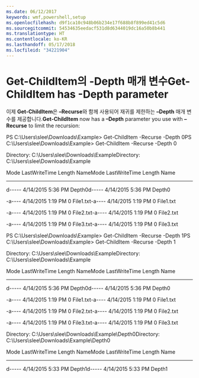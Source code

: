 ```yaml
---
ms.date: 06/12/2017
keywords: wmf,powershell,setup
ms.openlocfilehash: d9f1ca10c948b06b234e17f688b8f899ed41c5d6
ms.sourcegitcommit: 54534635eedacf531d8d6344019dc16a50b8b441
ms.translationtype: HT
ms.contentlocale: ko-KR
ms.lasthandoff: 05/17/2018
ms.locfileid: "34221904"
---
```

# <a name="get-childitem-has--depth-parameter"></a><span data-ttu-id="f2e77-102">Get-ChildItem의 -Depth 매개 변수</span><span class="sxs-lookup"><span data-stu-id="f2e77-102">Get-ChildItem has -Depth parameter</span></span>
<span data-ttu-id="f2e77-103">이제 **Get-ChildItem**은 **–Recurse**와 함께 사용되어 재귀를 제한하는 **–Depth** 매개 변수를 제공합니다.</span><span class="sxs-lookup"><span data-stu-id="f2e77-103">**Get-ChildItem** now has a **–Depth** parameter you use with **–Recurse** to limit the recursion:</span></span>

<span data-ttu-id="f2e77-104">PS C:\\Users\\slee\\Downloads\\Example&gt; Get-ChildItem -Recurse -Depth 0</span><span class="sxs-lookup"><span data-stu-id="f2e77-104">PS C:\\Users\\slee\\Downloads\\Example&gt; Get-ChildItem -Recurse -Depth 0</span></span>

<span data-ttu-id="f2e77-105">Directory: C:\\Users\\slee\\Downloads\\Example</span><span class="sxs-lookup"><span data-stu-id="f2e77-105">Directory: C:\\Users\\slee\\Downloads\\Example</span></span>

<span data-ttu-id="f2e77-106">Mode LastWriteTime Length Name</span><span class="sxs-lookup"><span data-stu-id="f2e77-106">Mode LastWriteTime Length Name</span></span>

---- ------------- ------ ----

<span data-ttu-id="f2e77-107">d----- 4/14/2015 5:36 PM Depth0</span><span class="sxs-lookup"><span data-stu-id="f2e77-107">d----- 4/14/2015 5:36 PM Depth0</span></span>

<span data-ttu-id="f2e77-108">-a---- 4/14/2015 1:19 PM 0 File1.txt</span><span class="sxs-lookup"><span data-stu-id="f2e77-108">-a---- 4/14/2015 1:19 PM 0 File1.txt</span></span>

<span data-ttu-id="f2e77-109">-a---- 4/14/2015 1:19 PM 0 File2.txt</span><span class="sxs-lookup"><span data-stu-id="f2e77-109">-a---- 4/14/2015 1:19 PM 0 File2.txt</span></span>

<span data-ttu-id="f2e77-110">-a---- 4/14/2015 1:19 PM 0 File3.txt</span><span class="sxs-lookup"><span data-stu-id="f2e77-110">-a---- 4/14/2015 1:19 PM 0 File3.txt</span></span>

<span data-ttu-id="f2e77-111">PS C:\\Users\\slee\\Downloads\\Example&gt; Get-ChildItem -Recurse -Depth 1</span><span class="sxs-lookup"><span data-stu-id="f2e77-111">PS C:\\Users\\slee\\Downloads\\Example&gt; Get-ChildItem -Recurse -Depth 1</span></span>

<span data-ttu-id="f2e77-112">Directory: C:\\Users\\slee\\Downloads\\Example</span><span class="sxs-lookup"><span data-stu-id="f2e77-112">Directory: C:\\Users\\slee\\Downloads\\Example</span></span>

<span data-ttu-id="f2e77-113">Mode LastWriteTime Length Name</span><span class="sxs-lookup"><span data-stu-id="f2e77-113">Mode LastWriteTime Length Name</span></span>

---- ------------- ------ ----

<span data-ttu-id="f2e77-114">d----- 4/14/2015 5:36 PM Depth0</span><span class="sxs-lookup"><span data-stu-id="f2e77-114">d----- 4/14/2015 5:36 PM Depth0</span></span>

<span data-ttu-id="f2e77-115">-a---- 4/14/2015 1:19 PM 0 File1.txt</span><span class="sxs-lookup"><span data-stu-id="f2e77-115">-a---- 4/14/2015 1:19 PM 0 File1.txt</span></span>

<span data-ttu-id="f2e77-116">-a---- 4/14/2015 1:19 PM 0 File2.txt</span><span class="sxs-lookup"><span data-stu-id="f2e77-116">-a---- 4/14/2015 1:19 PM 0 File2.txt</span></span>

<span data-ttu-id="f2e77-117">-a---- 4/14/2015 1:19 PM 0 File3.txt</span><span class="sxs-lookup"><span data-stu-id="f2e77-117">-a---- 4/14/2015 1:19 PM 0 File3.txt</span></span>

<span data-ttu-id="f2e77-118">Directory: C:\\Users\\slee\\Downloads\\Example\\Depth0</span><span class="sxs-lookup"><span data-stu-id="f2e77-118">Directory: C:\\Users\\slee\\Downloads\\Example\\Depth0</span></span>

<span data-ttu-id="f2e77-119">Mode LastWriteTime Length Name</span><span class="sxs-lookup"><span data-stu-id="f2e77-119">Mode LastWriteTime Length Name</span></span>

---- ------------- ------ ----

<span data-ttu-id="f2e77-120">d----- 4/14/2015 5:33 PM Depth1</span><span class="sxs-lookup"><span data-stu-id="f2e77-120">d----- 4/14/2015 5:33 PM Depth1</span></span>
